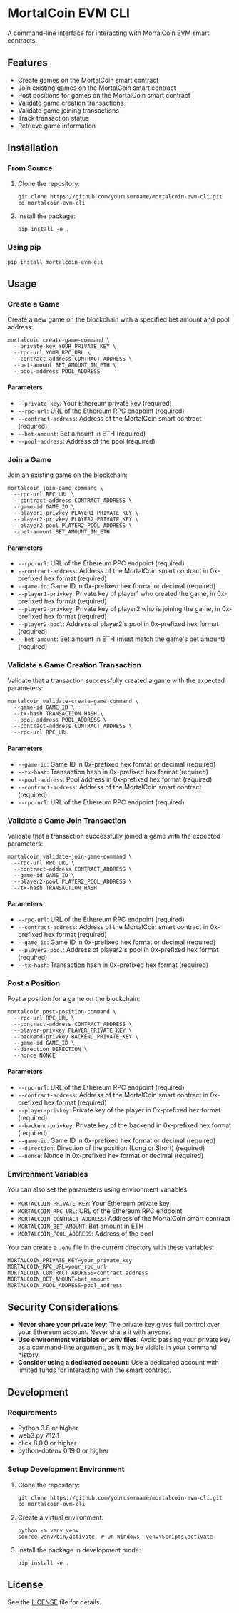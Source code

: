 # MortalCoin EVM CLI

A command-line interface for interacting with MortalCoin EVM smart contracts.

## Features

- Create games on the MortalCoin smart contract
- Join existing games on the MortalCoin smart contract
- Post positions for games on the MortalCoin smart contract
- Validate game creation transactions
- Validate game joining transactions
- Track transaction status
- Retrieve game information

## Installation

### From Source

1. Clone the repository:
   ```
   git clone https://github.com/yourusername/mortalcoin-evm-cli.git
   cd mortalcoin-evm-cli
   ```

2. Install the package:
   ```
   pip install -e .
   ```

### Using pip

```
pip install mortalcoin-evm-cli
```

## Usage

### Create a Game

Create a new game on the blockchain with a specified bet amount and pool address:

```
mortalcoin create-game-command \
  --private-key YOUR_PRIVATE_KEY \
  --rpc-url YOUR_RPC_URL \
  --contract-address CONTRACT_ADDRESS \
  --bet-amount BET_AMOUNT_IN_ETH \
  --pool-address POOL_ADDRESS
```

#### Parameters

- `--private-key`: Your Ethereum private key (required)
- `--rpc-url`: URL of the Ethereum RPC endpoint (required)
- `--contract-address`: Address of the MortalCoin smart contract (required)
- `--bet-amount`: Bet amount in ETH (required)
- `--pool-address`: Address of the pool (required)

### Join a Game

Join an existing game on the blockchain:

```
mortalcoin join-game-command \
  --rpc-url RPC_URL \
  --contract-address CONTRACT_ADDRESS \
  --game-id GAME_ID \
  --player1-privkey PLAYER1_PRIVATE_KEY \
  --player2-privkey PLAYER2_PRIVATE_KEY \
  --player2-pool PLAYER2_POOL_ADDRESS \
  --bet-amount BET_AMOUNT_IN_ETH
```

#### Parameters

- `--rpc-url`: URL of the Ethereum RPC endpoint (required)
- `--contract-address`: Address of the MortalCoin smart contract in 0x-prefixed hex format (required)
- `--game-id`: Game ID in 0x-prefixed hex format or decimal (required)
- `--player1-privkey`: Private key of player1 who created the game, in 0x-prefixed hex format (required)
- `--player2-privkey`: Private key of player2 who is joining the game, in 0x-prefixed hex format (required)
- `--player2-pool`: Address of player2's pool in 0x-prefixed hex format (required)
- `--bet-amount`: Bet amount in ETH (must match the game's bet amount) (required)

### Validate a Game Creation Transaction

Validate that a transaction successfully created a game with the expected parameters:

```
mortalcoin validate-create-game-command \
  --game-id GAME_ID \
  --tx-hash TRANSACTION_HASH \
  --pool-address POOL_ADDRESS \
  --contract-address CONTRACT_ADDRESS \
  --rpc-url RPC_URL
```

#### Parameters

- `--game-id`: Game ID in 0x-prefixed hex format or decimal (required)
- `--tx-hash`: Transaction hash in 0x-prefixed hex format (required)
- `--pool-address`: Pool address in 0x-prefixed hex format (required)
- `--contract-address`: Address of the MortalCoin smart contract (required)
- `--rpc-url`: URL of the Ethereum RPC endpoint (required)

### Validate a Game Join Transaction

Validate that a transaction successfully joined a game with the expected parameters:

```
mortalcoin validate-join-game-command \
  --rpc-url RPC_URL \
  --contract-address CONTRACT_ADDRESS \
  --game-id GAME_ID \
  --player2-pool PLAYER2_POOL_ADDRESS \
  --tx-hash TRANSACTION_HASH
```

#### Parameters

- `--rpc-url`: URL of the Ethereum RPC endpoint (required)
- `--contract-address`: Address of the MortalCoin smart contract in 0x-prefixed hex format (required)
- `--game-id`: Game ID in 0x-prefixed hex format or decimal (required)
- `--player2-pool`: Address of player2's pool in 0x-prefixed hex format (required)
- `--tx-hash`: Transaction hash in 0x-prefixed hex format (required)

### Post a Position

Post a position for a game on the blockchain:

```
mortalcoin post-position-command \
  --rpc-url RPC_URL \
  --contract-address CONTRACT_ADDRESS \
  --player-privkey PLAYER_PRIVATE_KEY \
  --backend-privkey BACKEND_PRIVATE_KEY \
  --game-id GAME_ID \
  --direction DIRECTION \
  --nonce NONCE
```

#### Parameters

- `--rpc-url`: URL of the Ethereum RPC endpoint (required)
- `--contract-address`: Address of the MortalCoin smart contract in 0x-prefixed hex format (required)
- `--player-privkey`: Private key of the player in 0x-prefixed hex format (required)
- `--backend-privkey`: Private key of the backend in 0x-prefixed hex format (required)
- `--game-id`: Game ID in 0x-prefixed hex format or decimal (required)
- `--direction`: Direction of the position (Long or Short) (required)
- `--nonce`: Nonce in 0x-prefixed hex format or decimal (required)

### Environment Variables

You can also set the parameters using environment variables:

- `MORTALCOIN_PRIVATE_KEY`: Your Ethereum private key
- `MORTALCOIN_RPC_URL`: URL of the Ethereum RPC endpoint
- `MORTALCOIN_CONTRACT_ADDRESS`: Address of the MortalCoin smart contract
- `MORTALCOIN_BET_AMOUNT`: Bet amount in ETH
- `MORTALCOIN_POOL_ADDRESS`: Address of the pool

You can create a `.env` file in the current directory with these variables:

```
MORTALCOIN_PRIVATE_KEY=your_private_key
MORTALCOIN_RPC_URL=your_rpc_url
MORTALCOIN_CONTRACT_ADDRESS=contract_address
MORTALCOIN_BET_AMOUNT=bet_amount
MORTALCOIN_POOL_ADDRESS=pool_address
```

## Security Considerations

- **Never share your private key**: The private key gives full control over your Ethereum account. Never share it with anyone.
- **Use environment variables or .env files**: Avoid passing your private key as a command-line argument, as it may be visible in your command history.
- **Consider using a dedicated account**: Use a dedicated account with limited funds for interacting with the smart contract.

## Development

### Requirements

- Python 3.8 or higher
- web3.py 7.12.1
- click 8.0.0 or higher
- python-dotenv 0.19.0 or higher

### Setup Development Environment

1. Clone the repository:
   ```
   git clone https://github.com/yourusername/mortalcoin-evm-cli.git
   cd mortalcoin-evm-cli
   ```

2. Create a virtual environment:
   ```
   python -m venv venv
   source venv/bin/activate  # On Windows: venv\Scripts\activate
   ```

3. Install the package in development mode:
   ```
   pip install -e .
   ```

## License

See the [LICENSE](LICENSE) file for details.